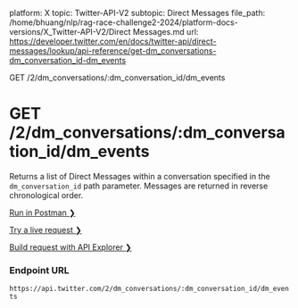 platform: X
topic: Twitter-API-V2
subtopic: Direct Messages
file_path: /home/bhuang/nlp/rag-race-challenge2-2024/platform-docs-versions/X_Twitter-API-V2/Direct Messages.md
url: https://developer.twitter.com/en/docs/twitter-api/direct-messages/lookup/api-reference/get-dm_conversations-dm_conversation_id-dm_events

GET /2/dm\_conversations/:dm\_conversation\_id/dm\_events

# GET /2/dm\_conversations/:dm\_conversation\_id/dm\_events

Returns a list of Direct Messages within a conversation specified in the `dm_conversation_id` path parameter. Messages are returned in reverse chronological order.

[Run in Postman ❯](https://t.co/twitter-api-postman) 

[Try a live request ❯](https://oauth-playground.glitch.me/?id=getDmConversationsIdDmEvents) 

[Build request with API Explorer ❯](https://developer.twitter.com/apitools/api?endpoint=%2F2%2Fdm_conversations%2F%7Bdm_conversation_id%7D%2Fdm_events&method=get) 

### Endpoint URL

`https://api.twitter.com/2/dm_conversations/:dm_conversation_id/dm_events`
